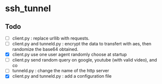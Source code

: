 # ssh_tunnel

Todo
----
- [ ] client.py : replace urllib  with requests.
- [ ] client.py and tunneld.py : encrypt the data to transfert with aes, then randomize the base64 obtained.
- [x] client.py use one user agent randomly choose at startup
- [ ] client.py send random query on google, youtube (with valid video), and co
- [ ] tunneld.py : change the name of the http server
- [x] client.py and tunneld.py : add a configuration file
